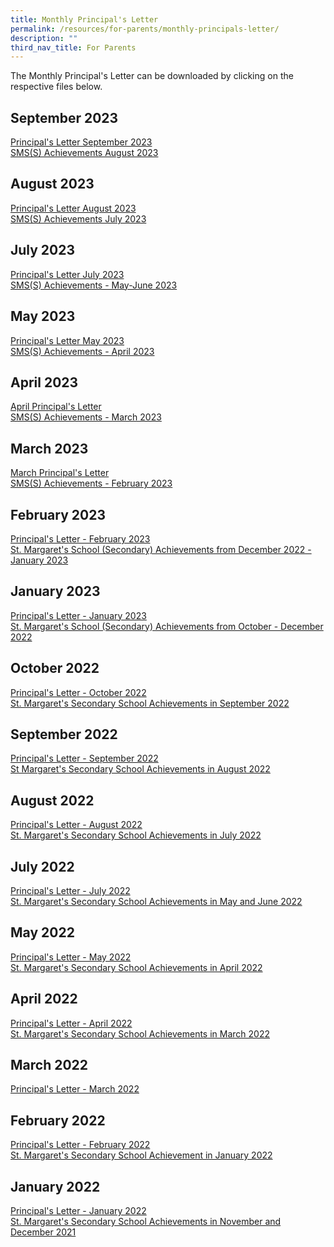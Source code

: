 ```yaml
---
title: Monthly Principal's Letter
permalink: /resources/for-parents/monthly-principals-letter/
description: ""
third_nav_title: For Parents
---
```

The Monthly Principal's Letter can be downloaded by clicking on the respective files below.

September 2023
-------------
[Principal's Letter September 2023](/files/september%202023%20principal%20letter.pdf)<br>
[SMS(S) Achievements August 2023](/files/sms(s)%20achievements%20-%20aug%202023.pdf)

August 2023
-------------
[Principal's Letter August 2023](/files/principal's%20letter_august_final.pdf)<br>
[SMS(S) Achievements July 2023](/files/sms(s)%20achievements%20-%20july%202023.pdf)


July 2023
-------------
[Principal's Letter July 2023](/files/principal's%20letter_july.pdf)<br>
[SMS(S) Achievements - May-June 2023](/files/sms(s)%20achievements%20-%20may-june%202023.pdf)


May 2023
-------------
[Principal's Letter May 2023](/files/principal's%20letter%20may%202023_final.pdf)<br>
[SMS(S) Achievements - April 2023](/files/sms(s)%20achievements%20-%20april%202023.pdf)


April 2023
-------------
[April Principal's Letter](/files/principal's%20letter%20april%202023.pdf)<br>
[SMS(S) Achievements - March 2023](/files/sms(s)%20achievements%20-%20march%202023.pdf)


March 2023
-------------
[March Principal's Letter](/files/March%20Principal's%20Letter.pdf)<br>
[SMS(S) Achievements - February 2023](/files/SMS(S)%20Achievements%20-%20February%202023.pdf)

February 2023
-------------

[Principal's Letter - February 2023](https://stmargaretssec-moe-edu-sg-admin.cwp.sg/qql/slot/u168/Principals%20Letter%20Feb%202023.pdf)  
[St. Margaret's School (Secondary) Achievements from December 2022 - January 2023](https://stmargaretssec-moe-edu-sg-admin.cwp.sg/qql/slot/u168/SMSS%20Achievements%20-%20Jan%202023.pdf)  

January 2023
------------

[Principal's Letter - January 2023](https://stmargaretssec-moe-edu-sg-admin.cwp.sg/qql/slot/u168/Announcements/Principals%20Letter%20Jan_2023.pdf)  
[St. Margaret's School (Secondary) Achievements from October - December 2022](https://stmargaretssec-moe-edu-sg-admin.cwp.sg/qql/slot/u168/SMSS%20Achievements%20-%20Oct%20-%20Dec%202022.pdf)  

October 2022
------------

[Principal's Letter - October 2022](https://stmargaretssec-moe-edu-sg-admin.cwp.sg/qql/slot/u168/Resources/Monthly%20Principals%20Letter/2022/Principals%20Letter%20Oct%202022.pdf)  
[St. Margaret's Secondary School Achievements in September 2022](https://stmargaretssec-moe-edu-sg-admin.cwp.sg/qql/slot/u168/Resources/Monthly%20Principals%20Letter/2022/SMSS%20Achievements%20-%20Oct_final.pdf)

September 2022
--------------

[Principal's Letter - September 2022](/files/Principals%20Letter%20Sept%202022_final.pdf) <br>
[St Margaret's Secondary School Achievements in August 2022](/files/SMSS%20Achievements%20Aug%202022.pdf)  

August 2022
-----------

[Principal's Letter - August 2022](/files/Principals%20Letter%20Aug_final.pdf) <br>
[St. Margaret's Secondary School Achievements in July 2022](/files/SMSS%20Achievements%20-%20Aug_final.pdf)  

July 2022
---------

[Principal's Letter - July 2022](/files/Principals%20Letter%20July_final.pdf)&nbsp;<br>
[St. Margaret's Secondary School Achievements in May and June 2022](/files/SMSS%20Achievements%20-%20June.pdf)

May 2022
--------

[Principal's Letter - May 2022](/files/Principals%20Letter_May%202022_final.pdf) <br>
[St. Margaret's Secondary School Achievements in April 2022](/files/SMSS%20Achievements%20-%20May.pdf)  

April 2022
----------

[Principal's Letter - April 2022](/files/Principals%20Letter%20April%202022_final.pdf)&nbsp;<br>
[St. Margaret's Secondary School Achievements in March 2022](/files/SMSS%20Achievements%20-%20Mar.pdf)&nbsp;  

March 2022
----------

[Principal's Letter - March 2022](/files/March%20Principals%20Letter_final.pdf)

February 2022
-------------

[Principal's Letter - February 2022](/files/Principals%20Letter%20-%20Feb.pdf) <br>
[St. Margaret's Secondary School Achievement in January 2022](/files/SMSS%20Achievements%20-%20Feb.pdf)  

January 2022
------------

[Principal's Letter - January 2022](/files/Principals%20Letter%20Jan_2022.pdf)&nbsp;<br>
[St. Margaret's Secondary School Achievements in November and December 2021](/files/SMSS%20Achievements%20-%20Jan.pdf)